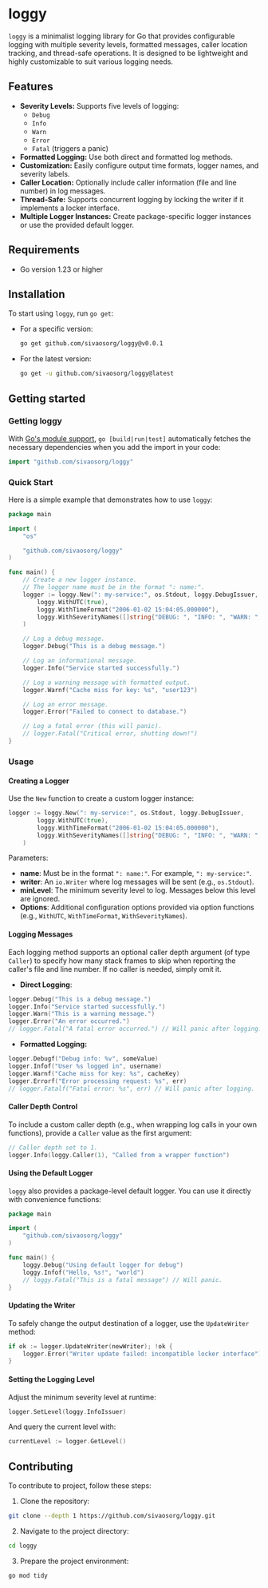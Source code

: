 # loggy

`loggy` is a minimalist logging library for Go that provides configurable logging with multiple severity levels, formatted messages, caller location tracking, and thread-safe operations. It is designed to be lightweight and highly customizable to suit various logging needs.

## Features

- **Severity Levels:** Supports five levels of logging:
  - `Debug`
  - `Info`
  - `Warn`
  - `Error`
  - `Fatal` (triggers a panic)
- **Formatted Logging:** Use both direct and formatted log methods.
- **Customization:** Easily configure output time formats, logger names, and severity labels.
- **Caller Location:** Optionally include caller information (file and line number) in log messages.
- **Thread-Safe:** Supports concurrent logging by locking the writer if it implements a locker interface.
- **Multiple Logger Instances:** Create package-specific logger instances or use the provided default logger.

## Requirements

- Go version 1.23 or higher

## Installation

To start using `loggy`, run `go get`:

- For a specific version:

  ```bash
  go get github.com/sivaosorg/loggy@v0.0.1
  ```

- For the latest version:
  ```bash
  go get -u github.com/sivaosorg/loggy@latest
  ```

## Getting started

### Getting loggy

With [Go's module support](https://go.dev/wiki/Modules#how-to-use-modules), `go [build|run|test]` automatically fetches the necessary dependencies when you add the import in your code:

```go
import "github.com/sivaosorg/loggy"
```

### Quick Start

Here is a simple example that demonstrates how to use `loggy`:

```go
package main

import (
	"os"

	"github.com/sivaosorg/loggy"
)

func main() {
	// Create a new logger instance.
	// The logger name must be in the format ": name:".
	logger := loggy.New(": my-service:", os.Stdout, loggy.DebugIssuer,
		loggy.WithUTC(true),
		loggy.WithTimeFormat("2006-01-02 15:04:05.000000"),
		loggy.WithSeverityNames([]string{"DEBUG: ", "INFO: ", "WARN: ", "ERROR: ", "FATAL: "}),
	)

	// Log a debug message.
	logger.Debug("This is a debug message.")

	// Log an informational message.
	logger.Info("Service started successfully.")

	// Log a warning message with formatted output.
	logger.Warnf("Cache miss for key: %s", "user123")

	// Log an error message.
	logger.Error("Failed to connect to database.")

	// Log a fatal error (this will panic).
	// logger.Fatal("Critical error, shutting down!")
}
```

### Usage

#### Creating a Logger

Use the `New` function to create a custom logger instance:

```go
logger := loggy.New(": my-service:", os.Stdout, loggy.DebugIssuer,
		loggy.WithUTC(true),
		loggy.WithTimeFormat("2006-01-02 15:04:05.000000"),
		loggy.WithSeverityNames([]string{"DEBUG: ", "INFO: ", "WARN: ", "ERROR: ", "FATAL: "}),
	)
```

Parameters:

- **name**: Must be in the format `": name:"`. For example, `": my-service:"`.
- **writer**: An `io.Writer` where log messages will be sent (e.g., `os.Stdout`).
- **minLevel**: The minimum severity level to log. Messages below this level are ignored.
- **Options**: Additional configuration options provided via option functions (e.g., `WithUTC`, `WithTimeFormat`, `WithSeverityNames`).

#### Logging Messages

Each logging method supports an optional caller depth argument (of type `Caller`) to specify how many stack frames to skip when reporting the caller's file and line number. If no caller is needed, simply omit it.

- **Direct Logging**:

```go
logger.Debug("This is a debug message.")
logger.Info("Service started successfully.")
logger.Warn("This is a warning message.")
logger.Error("An error occurred.")
// logger.Fatal("A fatal error occurred.") // Will panic after logging.
```

- **Formatted Logging:**

```go
logger.Debugf("Debug info: %v", someValue)
logger.Infof("User %s logged in", username)
logger.Warnf("Cache miss for key: %s", cacheKey)
logger.Errorf("Error processing request: %s", err)
// logger.Fatalf("Fatal error: %s", err) // Will panic after logging.
```

#### Caller Depth Control

To include a custom caller depth (e.g., when wrapping log calls in your own functions), provide a `Caller` value as the first argument:

```go
// Caller depth set to 1.
logger.Info(loggy.Caller(1), "Called from a wrapper function")
```

#### Using the Default Logger

`loggy` also provides a package-level default logger. You can use it directly with convenience functions:

```go
package main

import (
    "github.com/sivaosorg/loggy"
)

func main() {
    loggy.Debug("Using default logger for debug")
    loggy.Infof("Hello, %s!", "world")
    // loggy.Fatal("This is a fatal message") // Will panic.
}
```

#### Updating the Writer

To safely change the output destination of a logger, use the `UpdateWriter` method:

```go
if ok := logger.UpdateWriter(newWriter); !ok {
    logger.Error("Writer update failed: incompatible locker interface")
}
```

#### Setting the Logging Level

Adjust the minimum severity level at runtime:

```go
logger.SetLevel(loggy.InfoIssuer)
```

And query the current level with:

```go
currentLevel := logger.GetLevel()
```

## Contributing

To contribute to project, follow these steps:

1. Clone the repository:

```bash
git clone --depth 1 https://github.com/sivaosorg/loggy.git
```

2. Navigate to the project directory:

```bash
cd loggy
```

3. Prepare the project environment:

```bash
go mod tidy
```
